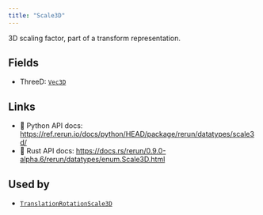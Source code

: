 ```yaml
---
title: "Scale3D"
---
```


3D scaling factor, part of a transform representation.

## Fields

* ThreeD: [`Vec3D`](../datatypes/vec3d.md)

## Links
 * 🐍 Python API docs: https://ref.rerun.io/docs/python/HEAD/package/rerun/datatypes/scale3d/
 * 🦀 Rust API docs: https://docs.rs/rerun/0.9.0-alpha.6/rerun/datatypes/enum.Scale3D.html


## Used by

* [`TranslationRotationScale3D`](../datatypes/translation_rotation_scale3d.md)
